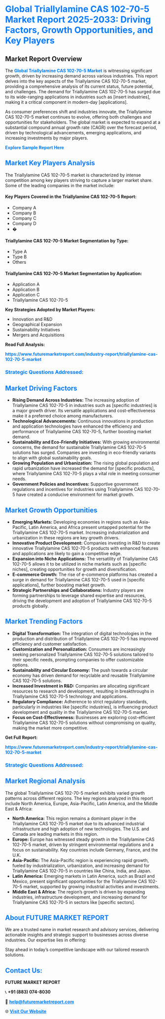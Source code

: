 <h1 style="color: #007BFF;">Global Triallylamine CAS 102-70-5 Market Report 2025-2033: Driving Factors, Growth Opportunities, and Key Players</h1>

<section id="overview">
<h2>Market Report Overview</h2>
<p>The <a href="https://www.futuremarketreport.com/industry-report/triallylamine-cas-102-70-5-market" style="color: #007BFF; text-decoration: none;"><strong>Global Triallylamine CAS 102-70-5 Market</strong></a> is witnessing significant growth, driven by increasing demand across various industries. This report delves into the key aspects of the Triallylamine CAS 102-70-5 market, providing a comprehensive analysis of its current status, future potential, and challenges. The demand for Triallylamine CAS 102-70-5 has surged due to its wide-ranging applications in industries such as [insert industries], making it a critical component in modern-day [applications].</p>
<p>As consumer preferences shift and industries innovate, the Triallylamine CAS 102-70-5 market continues to evolve, offering both challenges and opportunities for stakeholders. The global market is expected to expand at a substantial compound annual growth rate (CAGR) over the forecast period, driven by technological advancements, emerging applications, and increasing investments by major players.</p>
</section>

<section id="overview">
<p><a href="https://www.futuremarketreport.com/request-sample/reportId=121164" style="color: #007BFF; text-decoration: none;"><strong>Explore Sample Report Here</strong></a></p>
</section>

<section id="key-players">
<h2 style="color: #007BFF;">Market Key Players Analysis</h2>
<p>The Triallylamine CAS 102-70-5 market is characterized by intense competition among key players striving to capture a larger market share. Some of the leading companies in the market include:</p>
<h4>Key Players Covered in the Triallylamine CAS 102-70-5 Report:</h4>
<ul><li>Company A</li><li>Company B</li><li>Company C</li><li>Company D</li><li>�</li></ul>
<h4>Triallylamine CAS 102-70-5 Market Segmentation by Type:</h4>
<ul><li>Type A</li><li>Type B</li><li>Others</li></ul>

<h4>Triallylamine CAS 102-70-5 Market Segmentation by Application:</h4>
<ul><li>Application A</li><li>Application B</li><li>Application C</li><li>Triallylamine CAS 102-70-5</li></ul>
<p><strong>Key Strategies Adopted by Market Players:</strong></p>
<ul>
<li>Innovation and R&D</li>
<li>Geographical Expansion</li>
<li>Sustainability Initiatives</li>
<li>Mergers and Acquisitions</li>
</ul>
</section>

<section>
<p><strong>Read Full Analysis: </strong></p><a href="https://www.futuremarketreport.com/industry-report/triallylamine-cas-102-70-5-market" style="color: #007BFF; text-decoration: none;"><strong>https://www.futuremarketreport.com/industry-report/triallylamine-cas-102-70-5-market</strong></a>
<h3 style="color: #007BFF;">Strategic Questions Addressed:</h3>
</section>

<section id="driving-factors">
<h2 style="color: #007BFF;">Market Driving Factors</h2>
<ul>
<li><strong>Rising Demand Across Industries:</strong> The increasing adoption of Triallylamine CAS 102-70-5 in industries such as [specific industries] is a major growth driver. Its versatile applications and cost-effectiveness make it a preferred choice among manufacturers.</li>
<li><strong>Technological Advancements:</strong> Continuous innovations in production and application technologies have enhanced the efficiency and performance of Triallylamine CAS 102-70-5, further boosting market demand.</li>
<li><strong>Sustainability and Eco-Friendly Initiatives:</strong> With growing environmental concerns, the demand for sustainable Triallylamine CAS 102-70-5 solutions has surged. Companies are investing in eco-friendly variants to align with global sustainability goals.</li>
<li><strong>Growing Population and Urbanization:</strong> The rising global population and rapid urbanization have increased the demand for [specific products], where Triallylamine CAS 102-70-5 plays a vital role in meeting consumer needs.</li>
<li><strong>Government Policies and Incentives:</strong> Supportive government regulations and incentives for industries using Triallylamine CAS 102-70-5 have created a conducive environment for market growth.</li>
</ul>
</section>

<section id="growth-opportunities">
<h2 style="color: #007BFF;">Market Growth Opportunities</h2>
<ul>
<li><strong>Emerging Markets:</strong> Developing economies in regions such as Asia-Pacific, Latin America, and Africa present untapped potential for the Triallylamine CAS 102-70-5 market. Increasing industrialization and urbanization in these regions are key growth drivers.</li>
<li><strong>Innovative Product Development:</strong> Companies investing in R&D to create innovative Triallylamine CAS 102-70-5 products with enhanced features and applications are likely to gain a competitive edge.</li>
<li><strong>Expansion into Niche Applications:</strong> The versatility of Triallylamine CAS 102-70-5 allows it to be utilized in niche markets such as [specific niches], creating opportunities for growth and diversification.</li>
<li><strong>E-commerce Growth:</strong> The rise of e-commerce platforms has created a surge in demand for Triallylamine CAS 102-70-5 used in [specific applications], further boosting market growth.</li>
<li><strong>Strategic Partnerships and Collaborations:</strong> Industry players are forming partnerships to leverage shared expertise and resources, driving the development and adoption of Triallylamine CAS 102-70-5 products globally.</li>
</ul>
</section>

<section id="trending-factors">
<h2 style="color: #007BFF;">Market Trending Factors</h2>
<ul>
<li><strong>Digital Transformation:</strong> The integration of digital technologies in the production and distribution of Triallylamine CAS 102-70-5 has improved efficiency and customer satisfaction.</li>
<li><strong>Customization and Personalization:</strong> Consumers are increasingly seeking personalized Triallylamine CAS 102-70-5 solutions tailored to their specific needs, prompting companies to offer customizable options.</li>
<li><strong>Sustainability and Circular Economy:</strong> The push towards a circular economy has driven demand for recyclable and reusable Triallylamine CAS 102-70-5 solutions.</li>
<li><strong>Increased Investment in R&D:</strong> Companies are allocating significant resources to research and development, resulting in breakthroughs in Triallylamine CAS 102-70-5 technology and applications.</li>
<li><strong>Regulatory Compliance:</strong> Adherence to strict regulatory standards, particularly in industries like [specific industries], is influencing product development and quality in the Triallylamine CAS 102-70-5 market.</li>
<li><strong>Focus on Cost-Effectiveness:</strong> Businesses are exploring cost-efficient Triallylamine CAS 102-70-5 solutions without compromising on quality, making the market more competitive.</li>
</ul>
</section>

<section>
<p><strong>Get Full Report: </strong></p><a href="https://www.futuremarketreport.com/industry-report/triallylamine-cas-102-70-5-market" style="color: #007BFF; text-decoration: none;"><strong>https://www.futuremarketreport.com/industry-report/triallylamine-cas-102-70-5-market</strong></a>
<h3 style="color: #007BFF;">Strategic Questions Addressed:</h3>
</section>


<section id="regional-analysis">
<h2 style="color: #007BFF;">Market Regional Analysis</h2>
<p>The global Triallylamine CAS 102-70-5 market exhibits varied growth patterns across different regions. The key regions analyzed in this report include North America, Europe, Asia-Pacific, Latin America, and the Middle East & Africa:</p>
<ul>
<li><strong>North America:</strong> This region remains a dominant player in the Triallylamine CAS 102-70-5 market due to its advanced industrial infrastructure and high adoption of new technologies. The U.S. and Canada are leading markets in this region.</li>
<li><strong>Europe:</strong> Europe has witnessed steady growth in the Triallylamine CAS 102-70-5 market, driven by stringent environmental regulations and a focus on sustainability. Key countries include Germany, France, and the U.K.</li>
<li><strong>Asia-Pacific:</strong> The Asia-Pacific region is experiencing rapid growth, fueled by industrialization, urbanization, and increasing demand for Triallylamine CAS 102-70-5 in countries like China, India, and Japan.</li>
<li><strong>Latin America:</strong> Emerging markets in Latin America, such as Brazil and Mexico, present significant opportunities for the Triallylamine CAS 102-70-5 market, supported by growing industrial activities and investments.</li>
<li><strong>Middle East & Africa:</strong> The region’s growth is driven by expanding industries, infrastructure development, and increasing demand for Triallylamine CAS 102-70-5 in sectors like [specific sectors].</li>
</ul>
</section>

<footer>
<h2 style="color: #007BFF;">About FUTURE MARKET REPORT</h2>
<p>We are a trusted name in market research and advisory services, delivering actionable insights and strategic support to businesses across diverse industries. Our expertise lies in offering:</p>

<p>Stay ahead in today’s competitive landscape with our tailored research solutions.</p>

<h2 style="color: #007BFF;">Contact Us:</h2>
<p><strong>FUTURE MARKET REPORT</strong></p>
<p>📞 <strong>+91 (883) 074-8030</strong></p>
<p>📧 <strong><a href="mailto:help@futuremarketreport.com" style="color: #007BFF;">help@futuremarketreport.com</a></strong></p>
<p>🌐 <strong><a href="https://www.futuremarketreport.com/" style="color: #007BFF;">Visit Our Website</a></strong></p>
</footer>